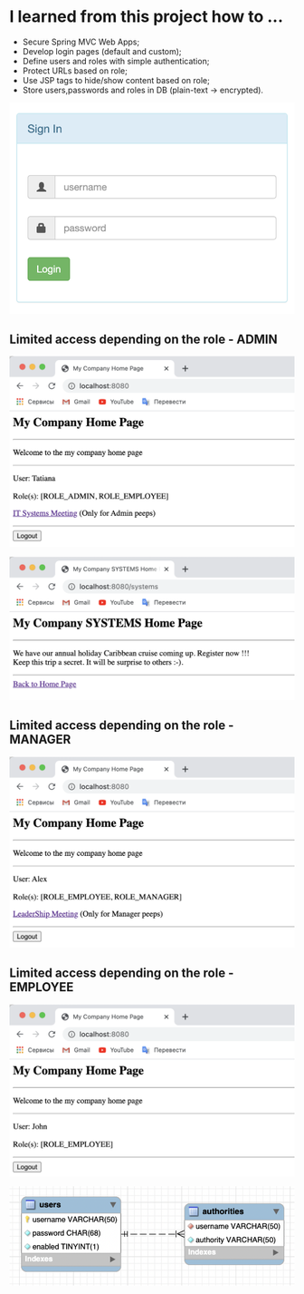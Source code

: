 # I learned from this project how to ...

- Secure Spring MVC Web Apps;
- Develop login pages (default and custom);
- Define users and roles with simple authentication;
- Protect URLs based on role;
- Use JSP tags to hide/show content based on role;
- Store users,passwords and roles in DB (plain-text -> encrypted).


![](screenshots/Spring-Security-LoginForm.png)

## Limited access depending on the role - ADMIN

![](screenshots/Limited_access_depending_on_the_role_admin.png)

![](screenshots/Limited_access_depending_on_the_role_admin_1.png)

## Limited access depending on the role - MANAGER

![](screenshots/Limited_access_depending_on_the_role_manager.png)

## Limited access depending on the role - EMPLOYEE

![](screenshots/Limited_access_depending_on_the_role_employee.png)

![](screenshots/Demo-App-LoginForm-with-SpringSecurity-DatabaseSchema.png)
